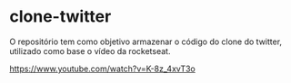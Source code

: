 # clone-twitter

O repositório tem como objetivo armazenar o código do clone do twitter, utilizado como base o vídeo da rocketseat.

https://www.youtube.com/watch?v=K-8z_4xvT3o
